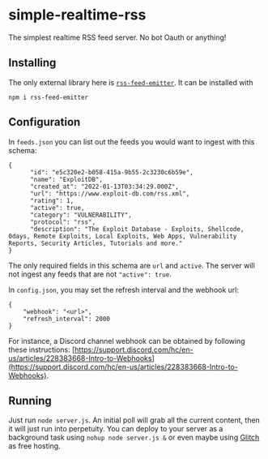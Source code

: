 # simple-realtime-rss
The simplest realtime RSS feed server. No bot Oauth or anything!


## Installing
The only external library here is [`rss-feed-emitter`](https://www.npmjs.com/package/rss-feed-emitter). It can be installed with
```
npm i rss-feed-emitter
```

## Configuration
In `feeds.json` you can list out the feeds you would want to ingest with this schema:
```
{
      "id": "e5c320e2-b058-415a-9b55-2c3230c6b59e",
      "name": "ExploitDB",
      "created_at": "2022-01-13T03:34:29.000Z",
      "url": "https://www.exploit-db.com/rss.xml",
      "rating": 1,
      "active": true,
      "category": "VULNERABILITY",
      "protocol": "rss",
      "description": "The Exploit Database - Exploits, Shellcode, 0days, Remote Exploits, Local Exploits, Web Apps, Vulnerability Reports, Security Articles, Tutorials and more."
}
```
The only required fields in this schema are `url` and `active`. The server will not ingest any feeds that are not `"active": true`.

In `config.json`, you may set the refresh interval and the webhook url:
```
{
    "webhook": "<url>",
    "refresh_interval": 2000
}
```

For instance, a Discord channel webhook can be obtained by following these instructions: [https://support.discord.com/hc/en-us/articles/228383668-Intro-to-Webhooks](https://support.discord.com/hc/en-us/articles/228383668-Intro-to-Webhooks).

## Running
Just run `node server.js`. An initial poll will grab all the current content, then it will just run into perpetuity. You can deploy to your server as a background task using `nohup node server.js &` or even maybe using [Glitch](https://glitch.com) as free hosting.
